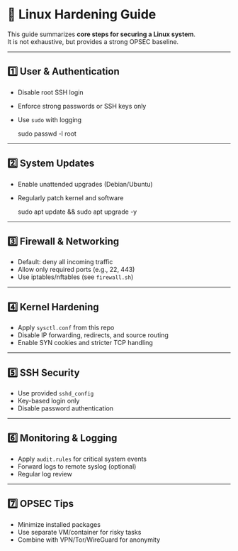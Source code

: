 # 🔐 Linux Hardening Guide

This guide summarizes **core steps for securing a Linux system**.  
It is not exhaustive, but provides a strong OPSEC baseline.

---

## 1️⃣ User & Authentication
- Disable root SSH login  
- Enforce strong passwords or SSH keys only  
- Use `sudo` with logging  

    sudo passwd -l root

---

## 2️⃣ System Updates
- Enable unattended upgrades (Debian/Ubuntu)  
- Regularly patch kernel and software  

    sudo apt update && sudo apt upgrade -y

---

## 3️⃣ Firewall & Networking
- Default: deny all incoming traffic  
- Allow only required ports (e.g., 22, 443)  
- Use iptables/nftables (see `firewall.sh`)  

---

## 4️⃣ Kernel Hardening
- Apply `sysctl.conf` from this repo  
- Disable IP forwarding, redirects, and source routing  
- Enable SYN cookies and stricter TCP handling  

---

## 5️⃣ SSH Security
- Use provided `sshd_config`  
- Key-based login only  
- Disable password authentication  

---

## 6️⃣ Monitoring & Logging
- Apply `audit.rules` for critical system events  
- Forward logs to remote syslog (optional)  
- Regular log review  

---

## 7️⃣ OPSEC Tips
- Minimize installed packages  
- Use separate VM/container for risky tasks  
- Combine with VPN/Tor/WireGuard for anonymity  
